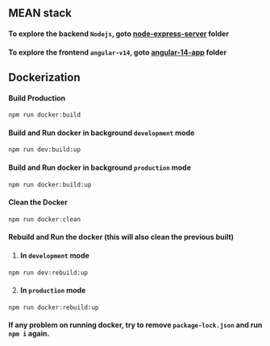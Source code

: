 ## MEAN stack

#### To explore the backend `Nodejs`, goto [node-express-server](https://github.com/fecoderchinh/angular-nodejs-mongo/tree/master/node-express-server) folder
#### To explore the frontend `angular-v14`, goto [angular-14-app](https://github.com/fecoderchinh/angular-nodejs-mongo/tree/master/angular-14-app) folder

## Dockerization

#### Build Production
```
npm run docker:build
```

#### Build and Run docker in background `development` mode
```
npm run dev:build:up
```
#### Build and Run docker in background `production` mode
```
npm run docker:build:up
```
#### Clean the Docker
```
npm run docker:clean
```

#### Rebuild and Run the docker (this will also clean the previous built)
1. #### In `development` mode
```
npm run dev:rebuild:up
```
2. #### In `production` mode
```
npm run docker:rebuild:up
```

#### If any problem on running docker, try to remove `package-lock.json` and run `npm i` again.